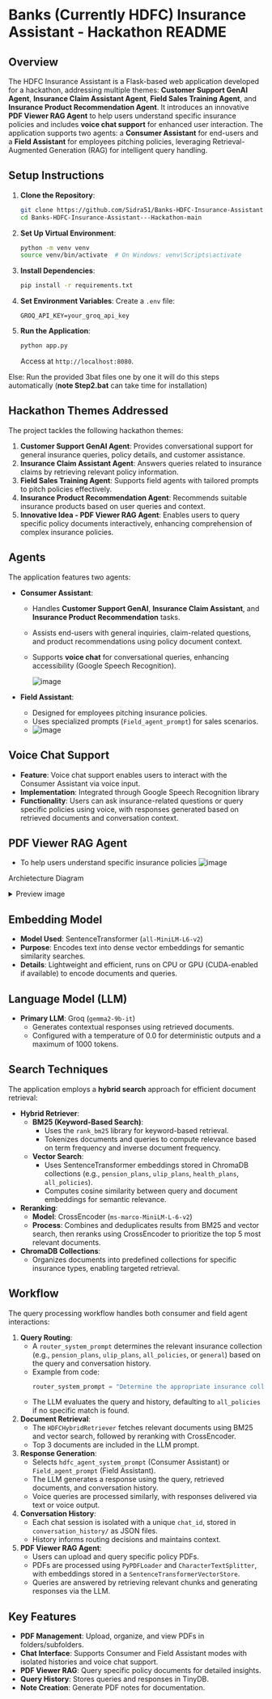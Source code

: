 # Banks (Currently HDFC) Insurance Assistant - Hackathon README

## Overview
The HDFC Insurance Assistant is a Flask-based web application developed for a hackathon, addressing multiple themes: **Customer Support GenAI Agent**, **Insurance Claim Assistant Agent**, **Field Sales Training Agent**, and **Insurance Product Recommendation Agent**. It introduces an innovative **PDF Viewer RAG Agent** to help users understand specific insurance policies and includes **voice chat support** for enhanced user interaction. The application supports two agents: a **Consumer Assistant** for end-users and a **Field Assistant** for employees pitching policies, leveraging Retrieval-Augmented Generation (RAG) for intelligent query handling.

## Setup Instructions
1. **Clone the Repository**:
   ```bash
   git clone https://github.com/Sidra51/Banks-HDFC-Insurance-Assistant---Hackathon.git
   cd Banks-HDFC-Insurance-Assistant---Hackathon-main
   ```
2. **Set Up Virtual Environment**:
   ```bash
   python -m venv venv
   source venv/bin/activate  # On Windows: venv\Scripts\activate
   ```
3. **Install Dependencies**:
   ```bash
   pip install -r requirements.txt
   ```
4. **Set Environment Variables**:
   Create a `.env` file:
   ```env
   GROQ_API_KEY=your_groq_api_key
   ```
5. **Run the Application**:
   ```bash
   python app.py
   ```
   Access at `http://localhost:8080`.

Else:
Run the provided 3bat files one by one it will do this steps automatically (**note Step2.bat** can take time for installation)

## Hackathon Themes Addressed
The project tackles the following hackathon themes:
1. **Customer Support GenAI Agent**: Provides conversational support for general insurance queries, policy details, and customer assistance.
2. **Insurance Claim Assistant Agent**: Answers queries related to insurance claims by retrieving relevant policy information.
3. **Field Sales Training Agent**: Supports field agents with tailored prompts to pitch policies effectively.
4. **Insurance Product Recommendation Agent**: Recommends suitable insurance products based on user queries and context.
5. **Innovative Idea - PDF Viewer RAG Agent**: Enables users to query specific policy documents interactively, enhancing comprehension of complex insurance policies.

## Agents
The application features two agents:
- **Consumer Assistant**:
  - Handles **Customer Support GenAI**, **Insurance Claim Assistant**, and **Insurance Product Recommendation** tasks.
  - Assists end-users with general inquiries, claim-related questions, and product recommendations using policy document context.
  - Supports **voice chat** for conversational queries, enhancing accessibility (Google Speech Recognition).
    
    ![image](https://github.com/user-attachments/assets/74fab899-8177-49a1-bda5-e41819523ee2)


- **Field Assistant**:
  - Designed for employees pitching insurance policies.
  - Uses specialized prompts (`Field_agent_prompt`) for sales scenarios.
  - ![image](https://github.com/user-attachments/assets/60b6fa52-a024-46f9-a20b-1201a9383f98)


## Voice Chat Support
- **Feature**: Voice chat support enables users to interact with the Consumer Assistant via voice input.
- **Implementation**: Integrated through Google Speech Recognition library
- **Functionality**: Users can ask insurance-related questions or query specific policies using voice, with responses generated based on retrieved documents and conversation context.

## PDF Viewer RAG Agent
- To help users understand specific insurance policies
 ![image](https://github.com/user-attachments/assets/88f62c64-f88a-4632-bdbe-c1eabe4384b4)


Archietecture Diagram <details> <summary>Preview image </summary> ![image](https://github.com/user-attachments/assets/bb6bebeb-c644-4610-a85e-9d971022854f) </details>



## Embedding Model
- **Model Used**: SentenceTransformer (`all-MiniLM-L6-v2`)
- **Purpose**: Encodes text into dense vector embeddings for semantic similarity searches.
- **Details**: Lightweight and efficient, runs on CPU or GPU (CUDA-enabled if available) to encode documents and queries.

## Language Model (LLM)
- **Primary LLM**: Groq (`gemma2-9b-it`)
  - Generates contextual responses using retrieved documents.
  - Configured with a temperature of 0.0 for deterministic outputs and a maximum of 1000 tokens.

## Search Techniques
The application employs a **hybrid search** approach for efficient document retrieval:
- **Hybrid Retriever**:
  - **BM25 (Keyword-Based Search)**:
    - Uses the `rank_bm25` library for keyword-based retrieval.
    - Tokenizes documents and queries to compute relevance based on term frequency and inverse document frequency.
  - **Vector Search**:
    - Uses SentenceTransformer embeddings stored in ChromaDB collections (e.g., `pension_plans`, `ulip_plans`, `health_plans`, `all_policies`).
    - Computes cosine similarity between query and document embeddings for semantic relevance.
- **Reranking**:
  - **Model**: CrossEncoder (`ms-marco-MiniLM-L-6-v2`)
  - **Process**: Combines and deduplicates results from BM25 and vector search, then reranks using CrossEncoder to prioritize the top 5 most relevant documents.
- **ChromaDB Collections**:
  - Organizes documents into predefined collections for specific insurance types, enabling targeted retrieval.

## Workflow
The query processing workflow handles both consumer and field agent interactions:
1. **Query Routing**:
   - A `router_system_prompt` determines the relevant insurance collection (e.g., `pension_plans`, `ulip_plans`, `all_policies`, or `general`) based on the query and conversation history.
   - Example from code:
     ```python
     router_system_prompt = "Determine the appropriate insurance collection (pension_plans, ulip_plans, protection_plans, health_plans, savings_plans, annuity_plans, all_policies, general) based on the query and conversation history: {history}"
     ```
   - The LLM evaluates the query and history, defaulting to `all_policies` if no specific match is found.
2. **Document Retrieval**:
   - The `HDFCHybridRetriever` fetches relevant documents using BM25 and vector search, followed by reranking with CrossEncoder.
   - Top 3 documents are included in the LLM prompt.
3. **Response Generation**:
   - Selects `hdfc_agent_system_prompt` (Consumer Assistant) or `Field_agent_prompt` (Field Assistant).
   - The LLM generates a response using the query, retrieved documents, and conversation history.
   - Voice queries are processed similarly, with responses delivered via text or voice output.
4. **Conversation History**:
   - Each chat session is isolated with a unique `chat_id`, stored in `conversation_history/` as JSON files.
   - History informs routing decisions and maintains context.
5. **PDF Viewer RAG Agent**:
   - Users can upload and query specific policy PDFs.
   - PDFs are processed using `PyPDFLoader` and `CharacterTextSplitter`, with embeddings stored in a `SentenceTransformerVectorStore`.
   - Queries are answered by retrieving relevant chunks and generating responses via the LLM.

## Key Features
- **PDF Management**: Upload, organize, and view PDFs in folders/subfolders.
- **Chat Interface**: Supports Consumer and Field Assistant modes with isolated histories and voice chat support.
- **PDF Viewer RAG**: Query specific policy documents for detailed insights.
- **Query History**: Stores queries and responses in TinyDB.
- **Note Creation**: Generate PDF notes for documentation.
